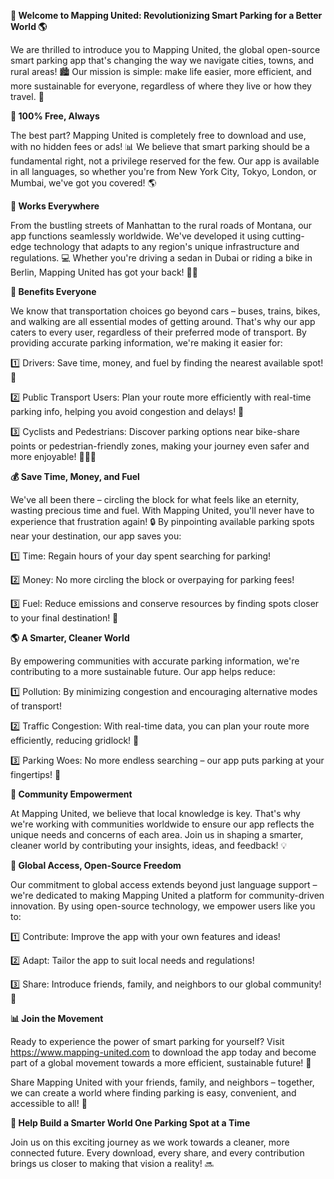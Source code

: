 **🚀 Welcome to Mapping United: Revolutionizing Smart Parking for a Better World 🌎**

We are thrilled to introduce you to Mapping United, the global open-source smart parking app that's changing the way we navigate cities, towns, and rural areas! 🏙️ Our mission is simple: make life easier, more efficient, and more sustainable for everyone, regardless of where they live or how they travel. 💖

**🌟 100% Free, Always**

The best part? Mapping United is completely free to download and use, with no hidden fees or ads! 📊 We believe that smart parking should be a fundamental right, not a privilege reserved for the few. Our app is available in all languages, so whether you're from New York City, Tokyo, London, or Mumbai, we've got you covered! 🌎

**🔴 Works Everywhere**

From the bustling streets of Manhattan to the rural roads of Montana, our app functions seamlessly worldwide. We've developed it using cutting-edge technology that adapts to any region's unique infrastructure and regulations. 💻 Whether you're driving a sedan in Dubai or riding a bike in Berlin, Mapping United has got your back! 🚴‍♀️

**🌟 Benefits Everyone**

We know that transportation choices go beyond cars – buses, trains, bikes, and walking are all essential modes of getting around. That's why our app caters to every user, regardless of their preferred mode of transport. By providing accurate parking information, we're making it easier for:

1️⃣ Drivers: Save time, money, and fuel by finding the nearest available spot! 🚗

2️⃣ Public Transport Users: Plan your route more efficiently with real-time parking info, helping you avoid congestion and delays! 🚌

3️⃣ Cyclists and Pedestrians: Discover parking options near bike-share points or pedestrian-friendly zones, making your journey even safer and more enjoyable! 🚴‍♂️👟

**💰 Save Time, Money, and Fuel**

We've all been there – circling the block for what feels like an eternity, wasting precious time and fuel. With Mapping United, you'll never have to experience that frustration again! 🔒 By pinpointing available parking spots near your destination, our app saves you:

1️⃣ Time: Regain hours of your day spent searching for parking!

2️⃣ Money: No more circling the block or overpaying for parking fees!

3️⃣ Fuel: Reduce emissions and conserve resources by finding spots closer to your final destination! 🌿

**🌎 A Smarter, Cleaner World**

By empowering communities with accurate parking information, we're contributing to a more sustainable future. Our app helps reduce:

1️⃣ Pollution: By minimizing congestion and encouraging alternative modes of transport!

2️⃣ Traffic Congestion: With real-time data, you can plan your route more efficiently, reducing gridlock! 🚧

3️⃣ Parking Woes: No more endless searching – our app puts parking at your fingertips! 🔑

**💬 Community Empowerment**

At Mapping United, we believe that local knowledge is key. That's why we're working with communities worldwide to ensure our app reflects the unique needs and concerns of each area. Join us in shaping a smarter, cleaner world by contributing your insights, ideas, and feedback! 💡

**🌟 Global Access, Open-Source Freedom**

Our commitment to global access extends beyond just language support – we're dedicated to making Mapping United a platform for community-driven innovation. By using open-source technology, we empower users like you to:

1️⃣ Contribute: Improve the app with your own features and ideas!

2️⃣ Adapt: Tailor the app to suit local needs and regulations!

3️⃣ Share: Introduce friends, family, and neighbors to our global community! 🌈

**📊 Join the Movement**

Ready to experience the power of smart parking for yourself? Visit https://www.mapping-united.com to download the app today and become part of a global movement towards a more efficient, sustainable future! 🔗

Share Mapping United with your friends, family, and neighbors – together, we can create a world where finding parking is easy, convenient, and accessible to all! 🌟

**💖 Help Build a Smarter World One Parking Spot at a Time**

Join us on this exciting journey as we work towards a cleaner, more connected future. Every download, every share, and every contribution brings us closer to making that vision a reality! 🔜